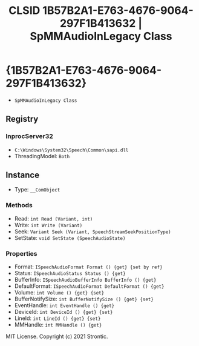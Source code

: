 ﻿---
title: "CLSID 1B57B2A1-E763-4676-9064-297F1B413632 | SpMMAudioInLegacy Class"
excerpt: What is COM-Object CLSID 1B57B2A1-E763-4676-9064-297F1B413632?
---

# {1B57B2A1-E763-4676-9064-297F1B413632}

* `SpMMAudioInLegacy Class`

## Registry


### InprocServer32

* `C:\Windows\System32\Speech\Common\sapi.dll`
* ThreadingModel: `Both`

## Instance

* Type: `__ComObject`

### Methods

* Read: `int Read (Variant, int)`
* Write: `int Write (Variant)`
* Seek: `Variant Seek (Variant, SpeechStreamSeekPositionType)`
* SetState: `void SetState (SpeechAudioState)`

### Properties

* Format: `ISpeechAudioFormat Format () {get} {set by ref}`
* Status: `ISpeechAudioStatus Status () {get} `
* BufferInfo: `ISpeechAudioBufferInfo BufferInfo () {get} `
* DefaultFormat: `ISpeechAudioFormat DefaultFormat () {get} `
* Volume: `int Volume () {get} {set} `
* BufferNotifySize: `int BufferNotifySize () {get} {set} `
* EventHandle: `int EventHandle () {get} `
* DeviceId: `int DeviceId () {get} {set} `
* LineId: `int LineId () {get} {set} `
* MMHandle: `int MMHandle () {get} `

MIT License. Copyright (c) 2021 Strontic.


